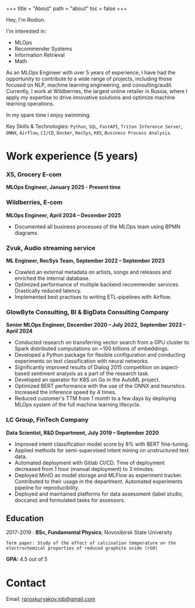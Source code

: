 +++
title = "About"
path = "about"
toc = false
+++

Hey, I'm Rodion.

I'm interested in:
- MLOps
- Recommender Systems
- Information Retrieval
- Math

As an MLOps Engineer with over 5 years of experience,
I have had the opportunity to contribute to a wide range of projects,
including those focused on NLP, machine learning engineering, and consulting/audit.
Currently, I work at Wildberries, the largest online retailer in Russia,
where I apply my expertise to drive innovative solutions 
and optimize machine learning operations.

In my spare time I enjoy swimming.

Key Skills & Technologies: `Python`, `SQL`, `FastAPI`, `Triton Inference Server`, `ONNX`, `Airflow`, `CI/CD`, `Docker`, `RecSys`, `K8S`, `Business Process Analysis`.

# Work experience (5 years)

### X5, Grocery E-com
**MLOps Engineer, January 2025 - Present time**

### Wildberries, E-com

**MLOps Engineer, April 2024 – December 2025**

* Documented all business processes of the MLOps team using BPMN diagrams.

### Zvuk, Audio streaming service

**ML Engineer, RecSys Team, September 2022 – September 2023**

* Crawled an external metadata on artists, songs and releases and enriched the internal database. 
* Optimized performance of multiple backend recommender services. Drastically reduced latency.
* Implemented best practises to writing ETL-pipelines with Airflow.


### GlowByte Consulting, BI & BigData Consulting Company

**Senior MLOps Engineer, December 2020 – July 2022, September 2023 – April 2024**

* Conducted research on transferring vector search from a GPU cluster to Spark distributed computations on ~100 billions of embeddings.
* Developed a Python package for flexible configuration and conducting experiments on text classification with neural networks.
* Significantly improved results of Dialog 2015 competition on aspect-based sentiment analysis as a part of the research task.
* Developed an operator for K8S on Go in the AutoML project.
* Optimized BERT performance with the use of the ONNX and heuristics. Increased the inference speed by 4
times.
* Reduced customer's TTM from 1 month to a few days by deploying MLOps system of the full machine learning lifecycle.


### LC Group, FinTech Company

**Data Scientist, R&D Department, July 2019 – September 2020**

* Improved intent classification model score by 8\% with BERT fine-tuning.
* Applied methods for semi-supervised intent mining on unstructured text data.
* Automated deployment with Gitlab CI/CD. Time of deployment decreased from 1 hour (manual deployment)
to 3 minutes.
* Deployed MinIO as model storage and MLFlow as experiment tracker. Contributed to their usage in the department. Automated experiments pipeline for reproducibility.
* Deployed and maintained platforms for data assessment (label studio, doccano) and formulated tasks for assessors.

## Education

2017-2019 
:   **BSc, Fundamental Physics**; Novosibirsk State University

    Term paper: Study of the effect of calcination temperature on the electrochemical properties of reduced graphite oxide (rGO)

**GPA:** 4.5 out of 5

# Contact

Email: rproskuryakov.job@gmail.com
